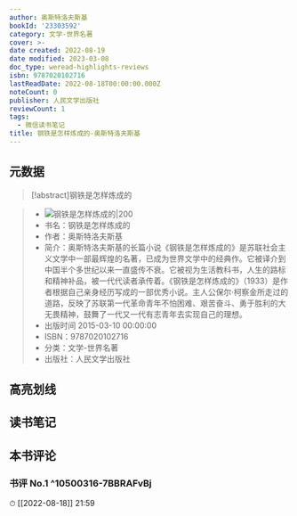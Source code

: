 ```yaml
---
author: 奥斯特洛夫斯基
bookId: '23303592'
category: 文学-世界名著
cover: >-
date created: 2022-08-19
date modified: 2023-03-08
doc_type: weread-highlights-reviews
isbn: 9787020102716
lastReadDate: 2022-08-18T00:00:00.000Z
noteCount: 0
publisher: 人民文学出版社
reviewCount: 1
tags:
  - 微信读书笔记
title: 钢铁是怎样炼成的-奥斯特洛夫斯基
---
```


## 元数据

>[!abstract]钢铁是怎样炼成的

> - ![钢铁是怎样炼成的|200](https://wfqqreader-1252317822.image.myqcloud.com/cover/592/23303592/t7_23303592.jpg)
> - 书名：钢铁是怎样炼成的
> - 作者：奥斯特洛夫斯基
> - 简介：奥斯特洛夫斯基的长篇小说《钢铁是怎样炼成的》是苏联社会主义文学中一部最辉煌的名著，已成为世界文学中的经典作。它被译介到中国半个多世纪以来一直盛传不衰。它被视为生活教科书，人生的路标和精神补品，被一代代读者承传着。《钢铁是怎样炼成的》（1933）是作者根据自己亲身经历写成的一部优秀小说。主人公保尔·柯察金所走过的道路，反映了苏联第一代革命青年不怕困难、艰苦奋斗、勇于胜利的大无畏精神，鼓舞了一代又一代有志青年去实现自己的理想。
> - 出版时间 2015-03-10 00:00:00
> - ISBN：9787020102716
> - 分类：文学-世界名著
> - 出版社：人民文学出版社

## 高亮划线

## 读书笔记

## 本书评论

### 书评 No.1 ^10500316-7BBRAFvBj

⏱ [[2022-08-18]] 21:59

